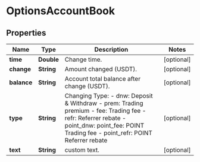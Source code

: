 
# OptionsAccountBook

## Properties

Name | Type | Description | Notes
------------ | ------------- | ------------- | -------------
**time** | **Double** | Change time. |  [optional]
**change** | **String** | Amount changed (USDT). |  [optional]
**balance** | **String** | Account total balance after change (USDT). |  [optional]
**type** | **String** | Changing Type: - dnw: Deposit &amp; Withdraw - prem: Trading premium - fee: Trading fee - refr: Referrer rebate - point_dnw: point_fee: POINT Trading fee - point_refr: POINT Referrer rebate |  [optional]
**text** | **String** | custom text. |  [optional]

